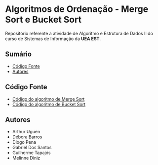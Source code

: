 # Algoritmos de Ordenação - Merge Sort e Bucket Sort

Repositório referente a atividade de Algoritmo e Estrutura de Dados II do curso de
Sistemas de Informação da **UEA EST**.

## Sumário

- [Código Fonte](#código-fonte)
- [Autores](#autores)

## Código Fonte

- [Código do algoritmo de Merge Sort](./merge-sort.c)
- [Código do algoritmo de Bucket Sort](./bucket-sort.c)

## Autores

- Arthur Uguen
- Débora Barros
- Diogo Pena
- Gabriel Dos Santos
- Guilherme Tapajós
- Melinne Diniz
